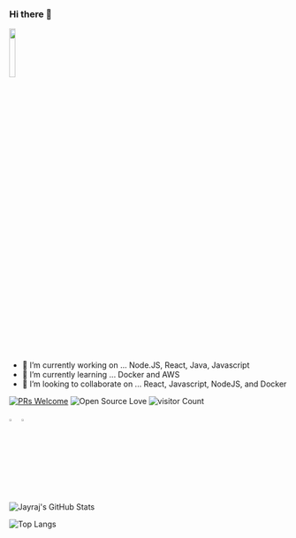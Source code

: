 ### Hi there 👋

<img src="https://encrypted-tbn0.gstatic.com/images?q=tbn:ANd9GcQWkkvARdyoE3mNfHW61CKObFSiTllvyKtHTw&usqp=CAU" width="15%"/>

- 🔭 I’m currently working on ... Node.JS, React, Java, Javascript
- 🌱 I’m currently learning ... Docker and AWS
- 👯 I’m looking to collaborate on ... React, Javascript, NodeJS, and Docker

[![PRs Welcome](https://img.shields.io/badge/PRs-welcome-brightgreen.svg?style=flat&logo=github)](https://github.com/Jayraj25)  ![Open Source Love](https://badges.frapsoft.com/os/v2/open-source.svg?v=103) ![visitor Count](https://visitor-badge.laobi.icu/badge?page_id=Jayraj25.Jayraj25)


[<img src="https://img.icons8.com/color/48/000000/linkedin.png" width="3.5%"/>](https://www.linkedin.com/in/jayrajthakor/)
<a href="mailto:jayrajthakor9134@gmail.com"> <img src="https://img.icons8.com/fluent/48/000000/gmail.png" width="3.5%"/> </a>



<img src="https://github-readme-stats.vercel.app/api?username=Jayraj25&show_icons=true&hide_border=true" alt="Jayraj's GitHub Stats">


![Top Langs](https://github-readme-stats.vercel.app/api/top-langs/?username=Jayraj25&show_icons=true)
